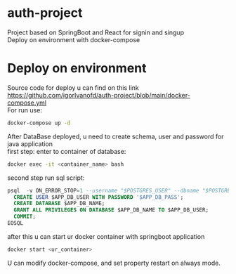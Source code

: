 # auth-project
Project based on SpringBoot and React for signin and singup\
Deploy on environment with docker-compose

# Deploy on environment
Source code for deploy u can find on this link https://github.com/igorIvanofd/auth-project/blob/main/docker-compose.yml \
For run use:
````bash
docker-compose up -d
````
After DataBase deployed, u need to create schema, user and password for java application\
first step: enter to container of database:
````bash
docker exec -it <container_name> bash
````
second step run sql script:
````sql
psql  -v ON_ERROR_STOP=1 --username "$POSTGRES_USER" --dbname "$POSTGRES_DB" <<-EOSQL
  CREATE USER $APP_DB_USER WITH PASSWORD '$APP_DB_PASS';
  CREATE DATABASE $APP_DB_NAME;
  GRANT ALL PRIVILEGES ON DATABASE $APP_DB_NAME TO $APP_DB_USER;
  COMMIT;
EOSQL
````
after this u can start ur docker container with springboot application
````bash
docker start <ur_container>
````
U can modify docker-compose, and set property restart on always mode.
